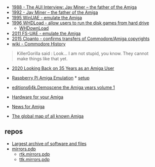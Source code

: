 * [1988 - The AUI Interview: Jay Miner – the father of the Amiga](https://retrocomputingnews.wordpress.com/2015/05/31/the-aui-interview-jay-miner-the-father-of-the-amiga/)
* [1992 - Jay Miner – the father of the Amiga](http://elwoodb.free.fr/Amiga/Jay.txt)
* [1995 WinUAE - emulate the Amiga](https://www.winuae.net/)
* [1996 WHDLoad - allow users to run the disk games from hard drive](http://whdload.de/)
	* [WHDownLoad](http://whdownload.com)
* [2011 FS-UAE - emulate the Amiga](https://fs-uae.net/)
* [2015 Cloanto - confirms transfers of Commodore/Amiga copyrights](http://amiga-news.de/en/news/AN-2015-02-00027-EN.html)
* [wiki - Commodore History](https://en.wikipedia.org/wiki/Commodore_International)


> KillerGorilla said : Look… I am not stupid, you know. They cannot make things like that yet.

* [2020 Looking Back on 35 Years as an Amiga User](https://bytecellar.com/2020/10/27/looking-back-on-35-years-as-an-amiga-user/)
* [Raspberry Pi Amiga Emulation](https://makerhacks.com/pimiga/) * [setup](https://www.youtube.com/watch?v=rpnKrNEezZ4)
* [editions64k.Demoscene the Amiga years volume 1](https://www.editions64k.fr/)
* [Hardware for your Amiga](http://amigakit.com/)
* [News for Amiga](http://www.generationamiga.com/)

* [The global map of all known Amiga](https://amigamap.com/)

## repos
* [Largest archive of software and files](http://aminet.net/)
* [mirrors.pdp](https://mirrors.pdp)
	* [rtk.mirrors.pdp](https://rtk.mirrors.pdp)
	* [ttk.mirrors.pdp](https://ttk.mirrors.pdp)